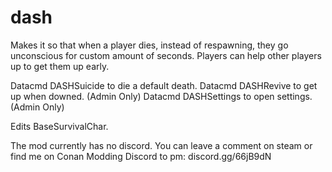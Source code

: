 # dash
Makes it so that when a player dies, instead of respawning, they go unconscious for custom amount of seconds.
Players can help other players up to get them up early.

Datacmd DASHSuicide to die a default death.
Datacmd DASHRevive to get up when downed. (Admin Only)
Datacmd DASHSettings to open settings. (Admin Only)

Edits BaseSurvivalChar.

The mod currently has no discord. You can leave a comment on steam or find me on Conan Modding Discord to pm: discord.gg/66jB9dN